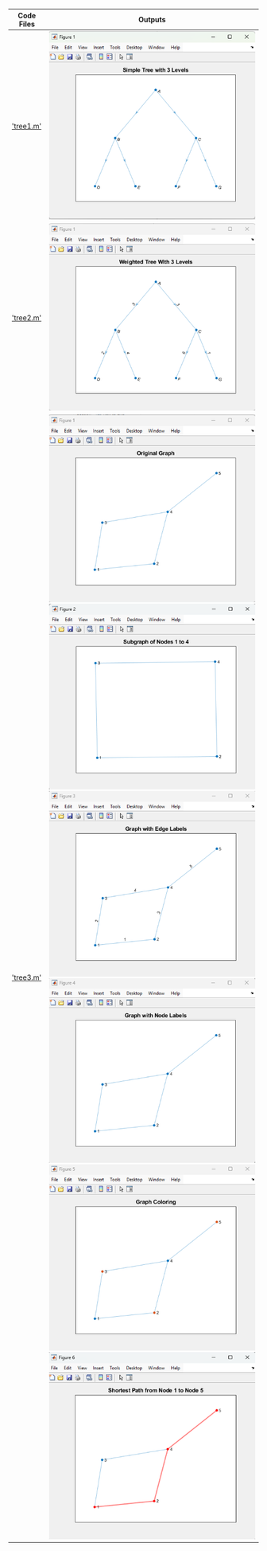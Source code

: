 | Code Files | Outputs |
|------------|---------|
|['tree1.m'](./Codes/tree1.m)|![tree1.png](./Outputs/tree1.png)|
|['tree2.m'](./Codes/tree2.m)|![tree2.png](./Outputs/tree2.png)|
|['tree3.m'](./Codes/tree3.m)|![tree3-6.png](./Outputs/tree3-6.png)![tree3-5.png](./Outputs/tree3-5.png)![tree3-4.png](./Outputs/tree3-4.png)![tree3-3.png](./Outputs/tree3-3.png)![tree3-2.png](./Outputs/tree3-2.png)![tree3-1.png](./Outputs/tree3-1.png)|
